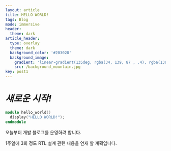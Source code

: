 ```yaml
---
layout: article
title: HELLO WORLD!
tags: Blog
mode: immersive
header:
  theme: dark
article_header:
  type: overlay
  theme: dark
  background_color: '#203028'
  background_image:
    gradient: 'linear-gradient(135deg, rgba(34, 139, 87 , .4), rgba(139, 34, 139, .4))'
    src: /background_mountain.jpg
key: post1
---
```


<!--more-->

# _새로운 시작!_

```verilog
module hello_world()
  display("HELLO WORLD!");
endmodule
```



오늘부터 개발 블로그를 운영하려 합니다.  

1주일에 3회 정도 RTL 설계 관련 내용을 연재 할 계획입니다.



